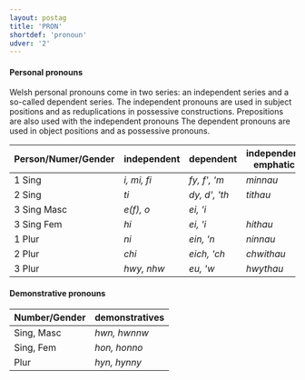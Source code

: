 ```yaml
---
layout: postag
title: 'PRON'
shortdef: 'pronoun'
udver: '2'
---
```

#### Personal pronouns


Welsh personal pronouns come in two series: an independent series and a so-called dependent series.
The independent pronouns are used in subject positions and as reduplications in possessive constructions.
Prepositions are also used with the independent pronouns 
The dependent pronouns are used in object positions and as possessive pronouns. 

Person/Numer/Gender | independent  | dependent | independent emphatic
----------- | ------------ | --------- | -----------
1 Sing      | _i, mi, fi_  | _fy, f', 'm_  | _minnau_
2 Sing      | _ti_         | _dy, d', 'th_ | _tithau_
3 Sing Masc | _e(f), o_    | _ei, 'i_      | 
3 Sing Fem  | _hi_         | _ei, 'i_      | _hithau_
1 Plur      | _ni_         | _ein, 'n_     | _ninnau_
2 Plur      | _chi_        | _eich, 'ch_   | _chwithau_
3 Plur      | _hwy, nhw_   | _eu, 'w_      | _hwythau_

#### Demonstrative pronouns

Number/Gender | demonstratives
------------- | ------------
Sing, Masc    | _hwn, hwnnw_
Sing, Fem     | _hon, honno_
Plur          | _hyn, hynny_


